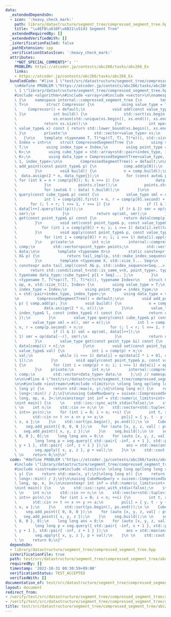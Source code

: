 ```yaml
---
data:
  _extendedDependsOn:
  - icon: ':heavy_check_mark:'
    path: library/datastructure/segment_tree/compressed_segment_tree.hpp
    title: "\u4EFB\u610F\u6B21\u5143 Segment Tree"
  _extendedRequiredBy: []
  _extendedVerifiedWith: []
  _isVerificationFailed: false
  _pathExtension: cpp
  _verificationStatusIcon: ':heavy_check_mark:'
  attributes:
    '*NOT_SPECIAL_COMMENTS*': ''
    PROBLEM: https://atcoder.jp/contests/abc266/tasks/abc266_Ex
    links:
    - https://atcoder.jp/contests/abc266/tasks/abc266_Ex
  bundledCode: "#line 1 \"test/src/datastructure/segment_tree/compressed_segment_tree/abc266_h_2.test.cpp\"\
    \n#define PROBLEM \"https://atcoder.jp/contests/abc266/tasks/abc266_Ex\"\n\n#line\
    \ 1 \"library/datastructure/segment_tree/compressed_segment_tree.hpp\"\n\n\n\n\
    #include <algorithm>\n#include <array>\n#include <vector>\n\nnamespace suisen\
    \ {\n    namespace internal::compressed_segment_tree {\n        template <typename\
    \ T>\n        struct Compressor {\n            using value_type = T;\n       \
    \     Compressor() = default;\n            void add(const value_type& x) { xs.push_back(x);\
    \ }\n            int build() {\n                std::sort(xs.begin(), xs.end());\n\
    \                xs.erase(std::unique(xs.begin(), xs.end()), xs.end());\n    \
    \            return xs.size();\n            }\n            int operator()(const\
    \ value_type& x) const { return std::lower_bound(xs.begin(), xs.end(), x) - xs.begin();\
    \ }\n        private:\n            std::vector<value_type> xs;\n        };\n \
    \   }\n\n    template <typename T, T(*op)(T, T), T(*e)(), std::size_t K = 1, typename\
    \ Index = int>\n    struct CompressedSegmentTree {\n        using value_type =\
    \ T;\n        using index_type = Index;\n        using point_type = std::array<index_type,\
    \ K>;\n        using cube_type = std::array<std::pair<index_type, index_type>,\
    \ K>;\n        using data_type = CompressedSegmentTree<value_type, op, e, K -\
    \ 1, index_type>;\n\n        CompressedSegmentTree() = default;\n\n        void\
    \ add_point(const point_type& p) {\n            comp.add(p[0]);\n            points.push_back(p);\n\
    \        }\n        void build() {\n            n = comp.build();\n          \
    \  data.assign(2 * n, data_type{});\n            for (const auto& p : points)\
    \ for (int k = n + comp(p[0]); k; k >>= 1) {\n                data[k].add_point(tail(p));\n\
    \            }\n            points.clear();\n            points.shrink_to_fit();\n\
    \            for (auto& t : data) t.build();\n        }\n\n        value_type\
    \ query(const cube_type& p) const {\n            value_type sml = e(), smr = e();\n\
    \            int l = comp(p[0].first) + n, r = comp(p[0].second) + n;\n      \
    \      for (; l < r; l >>= 1, r >>= 1) {\n                if (l & 1) sml = op(sml,\
    \ data[l++].query(tail(p)));\n                if (r & 1) smr = op(data[--r].query(tail(p)),\
    \ smr);\n            }\n            return op(sml, smr);\n        }\n        value_type\
    \ get(const point_type& p) const {\n            return data[comp(p[0]) + n].get(tail(p));\n\
    \        }\n        void set(const point_type& p, const value_type& val) {\n \
    \           for (int i = comp(p[0]) + n; i; i >>= 1) data[i].set(tail(p), val);\n\
    \        }\n        void apply(const point_type& p, const value_type& val) {\n\
    \            for (int i = comp(p[0]) + n; i; i >>= 1) data[i].apply(tail(p), val);\n\
    \        }\n    private:\n        int n;\n        internal::compressed_segment_tree::Compressor<index_type>\
    \ comp;\n        std::vector<point_type> points;\n        std::vector<data_type>\
    \ data;\n\n        template <typename X>\n        static constexpr auto tail(const\
    \ X& p) {\n            return tail_impl(p, std::make_index_sequence<K - 1>{});\n\
    \        }\n        template <typename X, std::size_t... Seq>\n        static\
    \ constexpr auto tail_impl(const X& p, std::index_sequence<Seq...>) {\n      \
    \      return std::conditional_t<std::is_same_v<X, point_type>, typename data_type::point_type,\
    \ typename data_type::cube_type>{ p[1 + Seq]... };\n        }\n    };\n    template\
    \ <typename T, T(*op)(T, T), T(*e)(), typename Index>\n    struct CompressedSegmentTree<T,\
    \ op, e, std::size_t(1), Index> {\n        using value_type = T;\n        using\
    \ index_type = Index;\n        using point_type = index_type;\n        using cube_type\
    \ = std::pair<index_type, index_type>;\n        using data_type = value_type;\n\
    \n        CompressedSegmentTree() = default;\n\n        void add_point(const point_type&\
    \ p) { comp.add(p); }\n        void build() {\n            n = comp.build();\n\
    \            data.assign(2 * n, e());\n        }\n\n        value_type query(const\
    \ index_type& l, const index_type& r) const {\n            return query({ l, r\
    \ });\n        }\n        value_type query(const cube_type& p) const {\n     \
    \       value_type sml = e(), smr = e();\n            int l = comp(p.first) +\
    \ n, r = comp(p.second) + n;\n            for (; l < r; l >>= 1, r >>= 1) {\n\
    \                if (l & 1) sml = op(sml, data[l++]);\n                if (r &\
    \ 1) smr = op(data[--r], smr);\n            }\n            return op(sml, smr);\n\
    \        }\n        value_type get(const point_type &i) const {\n            return\
    \ data[comp(i) + n];\n        }\n\n        void set(const point_type& p, const\
    \ value_type& val) {\n            int i = comp(p) + n;\n            data[i] =\
    \ val;\n            while (i >>= 1) data[i] = op(data[2 * i + 0], data[2 * i +\
    \ 1]);\n        }\n        void apply(const point_type& p, const value_type& val)\
    \ {\n            for (int i = comp(p) + n; i; i >>= 1) data[i] = op(data[i], val);\n\
    \        }\n    private:\n        int n;\n        internal::compressed_segment_tree::Compressor<index_type>\
    \ comp;\n        std::vector<data_type> data;\n    };\n} // namespace suisen\n\
    \n\n\n#line 4 \"test/src/datastructure/segment_tree/compressed_segment_tree/abc266_h_2.test.cpp\"\
    \n\n#include <iostream>\n#include <limits>\n \nlong long op(long long x, long\
    \ long y) {\n    return std::max(x, y);\n}\nlong long e() {\n    return std::numeric_limits<long\
    \ long>::min() / 2;\n}\n\nusing CubeMaxQuery = suisen::CompressedSegmentTree<long\
    \ long, op, e, 3>;\n\nconstexpr int inf = std::numeric_limits<int>::max() / 2;\n\
    \nint main() {\n    \n    std::ios::sync_with_stdio(false);\n    std::cin.tie(nullptr);\n\
    \ \n    int n;\n    std::cin >> n;\n \n    std::vector<std::tuple<int, int, int,\
    \ int>> ps(n);\n    for (int i = 0; i < n; ++i) {\n        int t, x, y, a;\n \
    \       std::cin >> t >> x >> y >> a;\n        ps[i] = { y, t - y + x, t - y -\
    \ x, a };\n    }\n    std::sort(ps.begin(), ps.end());\n \n    CubeMaxQuery seg;\n\
    \    seg.add_point({ 0, 0, 0 });\n    for (auto [x, y, z, val] : ps) {\n     \
    \   seg.add_point({ x, y, z });\n    }\n    seg.build();\n \n    seg.apply({ 0,\
    \ 0, 0 }, 0);\n    long long ans = 0;\n    for (auto [x, y, z, val] : ps) {\n\
    \        long long p = seg.query({ std::pair{ -inf, x + 1 }, std::pair{ -inf,\
    \ y + 1 }, std::pair{ -inf, z + 1 } });\n        ans = std::max(ans, p + val);\n\
    \        seg.apply({ x, y, z }, p + val);\n    }\n \n    std::cout << ans << std::endl;\n\
    \ \n    return 0;\n}\n"
  code: "#define PROBLEM \"https://atcoder.jp/contests/abc266/tasks/abc266_Ex\"\n\n\
    #include \"library/datastructure/segment_tree/compressed_segment_tree.hpp\"\n\n\
    #include <iostream>\n#include <limits>\n \nlong long op(long long x, long long\
    \ y) {\n    return std::max(x, y);\n}\nlong long e() {\n    return std::numeric_limits<long\
    \ long>::min() / 2;\n}\n\nusing CubeMaxQuery = suisen::CompressedSegmentTree<long\
    \ long, op, e, 3>;\n\nconstexpr int inf = std::numeric_limits<int>::max() / 2;\n\
    \nint main() {\n    \n    std::ios::sync_with_stdio(false);\n    std::cin.tie(nullptr);\n\
    \ \n    int n;\n    std::cin >> n;\n \n    std::vector<std::tuple<int, int, int,\
    \ int>> ps(n);\n    for (int i = 0; i < n; ++i) {\n        int t, x, y, a;\n \
    \       std::cin >> t >> x >> y >> a;\n        ps[i] = { y, t - y + x, t - y -\
    \ x, a };\n    }\n    std::sort(ps.begin(), ps.end());\n \n    CubeMaxQuery seg;\n\
    \    seg.add_point({ 0, 0, 0 });\n    for (auto [x, y, z, val] : ps) {\n     \
    \   seg.add_point({ x, y, z });\n    }\n    seg.build();\n \n    seg.apply({ 0,\
    \ 0, 0 }, 0);\n    long long ans = 0;\n    for (auto [x, y, z, val] : ps) {\n\
    \        long long p = seg.query({ std::pair{ -inf, x + 1 }, std::pair{ -inf,\
    \ y + 1 }, std::pair{ -inf, z + 1 } });\n        ans = std::max(ans, p + val);\n\
    \        seg.apply({ x, y, z }, p + val);\n    }\n \n    std::cout << ans << std::endl;\n\
    \ \n    return 0;\n}"
  dependsOn:
  - library/datastructure/segment_tree/compressed_segment_tree.hpp
  isVerificationFile: true
  path: test/src/datastructure/segment_tree/compressed_segment_tree/abc266_h_2.test.cpp
  requiredBy: []
  timestamp: '2022-10-31 00:30:59+09:00'
  verificationStatus: TEST_ACCEPTED
  verifiedWith: []
documentation_of: test/src/datastructure/segment_tree/compressed_segment_tree/abc266_h_2.test.cpp
layout: document
redirect_from:
- /verify/test/src/datastructure/segment_tree/compressed_segment_tree/abc266_h_2.test.cpp
- /verify/test/src/datastructure/segment_tree/compressed_segment_tree/abc266_h_2.test.cpp.html
title: test/src/datastructure/segment_tree/compressed_segment_tree/abc266_h_2.test.cpp
---
```

